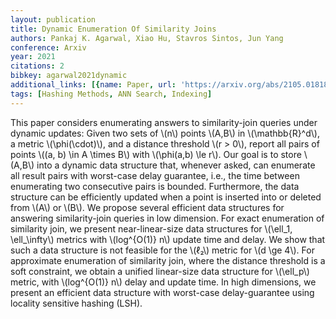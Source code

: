 ```yaml
---
layout: publication
title: Dynamic Enumeration Of Similarity Joins
authors: Pankaj K. Agarwal, Xiao Hu, Stavros Sintos, Jun Yang
conference: Arxiv
year: 2021
citations: 2
bibkey: agarwal2021dynamic
additional_links: [{name: Paper, url: 'https://arxiv.org/abs/2105.01818'}]
tags: [Hashing Methods, ANN Search, Indexing]
---
```

This paper considers enumerating answers to similarity-join queries under
dynamic updates: Given two sets of \\(n\\) points \\(A,B\\) in \\(\mathbb\{R\}^d\\), a metric
\\(\phi(\cdot)\\), and a distance threshold \\(r > 0\\), report all pairs of points
\\((a, b) \in A \times B\\) with \\(\phi(a,b) \le r\\). Our goal is to store \\(A,B\\) into
a dynamic data structure that, whenever asked, can enumerate all result pairs
with worst-case delay guarantee, i.e., the time between enumerating two
consecutive pairs is bounded. Furthermore, the data structure can be
efficiently updated when a point is inserted into or deleted from \\(A\\) or \\(B\\).
  We propose several efficient data structures for answering similarity-join
queries in low dimension. For exact enumeration of similarity join, we present
near-linear-size data structures for \\(\ell_1, \ell_\infty\\) metrics with
\\(log^\{O(1)\} n\\) update time and delay. We show that such a data structure is
not feasible for the \\(ℓ₂\\) metric for \\(d \ge 4\\). For approximate enumeration
of similarity join, where the distance threshold is a soft constraint, we
obtain a unified linear-size data structure for \\(\ell_p\\) metric, with
\\(log^\{O(1)\} n\\) delay and update time. In high dimensions, we present an
efficient data structure with worst-case delay-guarantee using locality
sensitive hashing (LSH).